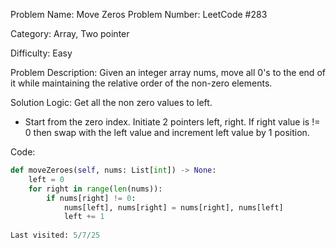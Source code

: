 Problem Name: Move Zeros
Problem Number: LeetCode #283

Category: Array, Two pointer

Difficulty: Easy

Problem Description: Given an integer array nums, move all 0's to the end of it while maintaining the relative order of the non-zero elements.

Solution Logic: Get all the non zero values to left.
* Start from the zero index. Initiate 2 pointers left, right. If right value is != 0 then swap with the left value and increment left value by 1 position.

Code:
```python
def moveZeroes(self, nums: List[int]) -> None:
    left = 0
    for right in range(len(nums)):
        if nums[right] != 0:
            nums[left], nums[right] = nums[right], nums[left]
            left += 1
            
Last visited: 5/7/25